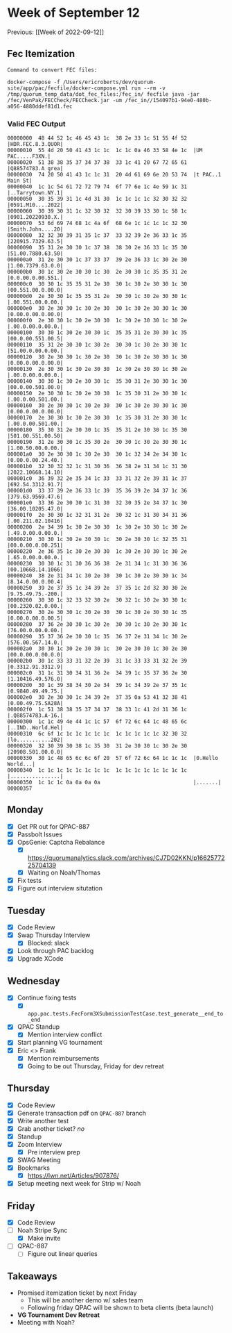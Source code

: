# Week of September 12
Previous: [[Week of 2022-09-12]]

## Fec Itemization
```
Command to convert FEC files:

docker-compose -f /Users/ericroberts/dev/quorum-site/app/pac/fecfile/docker-compose.yml run --rm -v /tmp/quorum_temp_data/dot_fec_files:/fec_in/ fecfile java -jar /fec/VenPak/FECCheck/FECCheck.jar -um /fec_in//154097b1-94e0-480b-a056-4880ddef81d1.fec
```

### Valid FEC Output
```
00000000  48 44 52 1c 46 45 43 1c  38 2e 33 1c 51 55 4f 52  |HDR.FEC.8.3.QUOR|
00000010  55 4d 20 50 41 43 1c 1c  1c 1c 0a 46 33 58 4e 1c  |UM PAC.....F3XN.|
00000020  51 38 38 35 37 34 37 38  33 1c 41 20 67 72 65 61  |Q88574783.A grea|
00000030  74 20 50 41 43 1c 1c 31  20 4d 61 69 6e 20 53 74  |t PAC..1 Main St|
00000040  1c 1c 54 61 72 72 79 74  6f 77 6e 1c 4e 59 1c 31  |..Tarrytown.NY.1|
00000050  30 35 39 31 1c 4d 31 30  1c 1c 1c 1c 32 30 32 32  |0591.M10....2022|
00000060  30 39 30 31 1c 32 30 32  32 30 39 33 30 1c 58 1c  |0901.20220930.X.|
00000070  53 6d 69 74 68 1c 4a 6f  68 6e 1c 1c 1c 1c 32 30  |Smith.John....20|
00000080  32 32 30 39 31 35 1c 37  33 32 39 2e 36 33 1c 35  |220915.7329.63.5|
00000090  35 31 2e 30 30 1c 37 38  38 30 2e 36 33 1c 35 30  |51.00.7880.63.50|
000000a0  31 2e 30 30 1c 37 33 37  39 2e 36 33 1c 30 2e 30  |1.00.7379.63.0.0|
000000b0  30 1c 30 2e 30 30 1c 30  2e 30 30 1c 35 35 31 2e  |0.0.00.0.00.551.|
000000c0  30 30 1c 35 35 31 2e 30  30 1c 30 2e 30 30 1c 30  |00.551.00.0.00.0|
000000d0  2e 30 30 1c 35 35 31 2e  30 30 1c 30 2e 30 30 1c  |.00.551.00.0.00.|
000000e0  30 2e 30 30 1c 30 2e 30  30 1c 30 2e 30 30 1c 30  |0.00.0.00.0.00.0|
000000f0  2e 30 30 1c 30 2e 30 30  1c 30 2e 30 30 1c 30 2e  |.00.0.00.0.00.0.|
00000100  30 30 1c 30 2e 30 30 1c  35 35 31 2e 30 30 1c 35  |00.0.00.551.00.5|
00000110  35 31 2e 30 30 1c 30 2e  30 30 1c 30 2e 30 30 1c  |51.00.0.00.0.00.|
00000120  30 2e 30 30 1c 30 2e 30  30 1c 30 2e 30 30 1c 30  |0.00.0.00.0.00.0|
00000130  2e 30 30 1c 30 2e 30 30  1c 30 2e 30 30 1c 30 2e  |.00.0.00.0.00.0.|
00000140  30 30 1c 30 2e 30 30 1c  35 30 31 2e 30 30 1c 30  |00.0.00.501.00.0|
00000150  2e 30 30 1c 30 2e 30 30  1c 35 30 31 2e 30 30 1c  |.00.0.00.501.00.|
00000160  30 2e 30 30 1c 30 2e 30  30 1c 30 2e 30 30 1c 30  |0.00.0.00.0.00.0|
00000170  2e 30 30 1c 30 2e 30 30  1c 35 30 31 2e 30 30 1c  |.00.0.00.501.00.|
00000180  35 30 31 2e 30 30 1c 35  35 31 2e 30 30 1c 35 30  |501.00.551.00.50|
00000190  31 2e 30 30 1c 35 30 2e  30 30 1c 30 2e 30 30 1c  |1.00.50.00.0.00.|
000001a0  30 2e 30 30 1c 30 2e 30  30 1c 32 34 2e 34 30 1c  |0.00.0.00.24.40.|
000001b0  32 30 32 32 1c 31 30 36  36 38 2e 31 34 1c 31 30  |2022.10668.14.10|
000001c0  36 39 32 2e 35 34 1c 33  33 31 32 2e 39 31 1c 37  |692.54.3312.91.7|
000001d0  33 37 39 2e 36 33 1c 39  35 36 39 2e 34 37 1c 36  |379.63.9569.47.6|
000001e0  33 36 2e 30 30 1c 31 30  32 30 35 2e 34 37 1c 30  |36.00.10205.47.0|
000001f0  2e 30 30 1c 32 31 31 2e  30 32 1c 31 30 34 31 36  |.00.211.02.10416|
00000200  2e 34 39 1c 30 2e 30 30  1c 30 2e 30 30 1c 30 2e  |.49.0.00.0.00.0.|
00000210  30 30 1c 30 2e 30 30 1c  30 2e 30 30 1c 32 35 31  |00.0.00.0.00.251|
00000220  2e 36 35 1c 30 2e 30 30  1c 30 2e 30 30 1c 30 2e  |.65.0.00.0.00.0.|
00000230  30 30 1c 31 30 36 36 38  2e 31 34 1c 31 30 36 36  |00.10668.14.1066|
00000240  38 2e 31 34 1c 30 2e 30  30 1c 30 2e 30 30 1c 34  |8.14.0.00.0.00.4|
00000250  39 2e 37 35 1c 34 39 2e  37 35 1c 2d 32 30 30 2e  |9.75.49.75.-200.|
00000260  30 30 1c 32 33 32 30 2e  30 32 1c 30 2e 30 30 1c  |00.2320.02.0.00.|
00000270  30 2e 30 30 1c 30 2e 30  30 1c 30 2e 30 30 1c 35  |0.00.0.00.0.00.5|
00000280  37 36 2e 30 30 1c 30 2e  30 30 1c 30 2e 30 30 1c  |76.00.0.00.0.00.|
00000290  35 37 36 2e 30 30 1c 35  36 37 2e 31 34 1c 30 2e  |576.00.567.14.0.|
000002a0  30 30 1c 30 2e 30 30 1c  30 2e 30 30 1c 30 2e 30  |00.0.00.0.00.0.0|
000002b0  30 1c 33 33 31 32 2e 39  31 1c 33 33 31 32 2e 39  |0.3312.91.3312.9|
000002c0  31 1c 31 30 34 31 36 2e  34 39 1c 35 37 36 2e 30  |1.10416.49.576.0|
000002d0  30 1c 39 38 34 30 2e 34  39 1c 34 39 2e 37 35 1c  |0.9840.49.49.75.|
000002e0  30 2e 30 30 1c 34 39 2e  37 35 0a 53 41 32 38 41  |0.00.49.75.SA28A|
000002f0  1c 51 38 38 35 37 34 37  38 33 1c 41 2d 31 36 1c  |.Q88574783.A-16.|
00000300  1c 1c 49 4e 44 1c 1c 57  6f 72 6c 64 1c 48 65 6c  |..IND..World.Hel|
00000310  6c 6f 1c 1c 1c 1c 1c 1c  1c 1c 1c 1c 1c 32 30 32  |lo...........202|
00000320  32 30 39 30 38 1c 35 30  31 2e 30 30 1c 30 2e 30  |20908.501.00.0.0|
00000330  30 1c 48 65 6c 6c 6f 20  57 6f 72 6c 64 1c 1c 1c  |0.Hello World...|
00000340  1c 1c 1c 1c 1c 1c 1c 1c  1c 1c 1c 1c 1c 1c 1c 1c  |................|
00000350  1c 1c 1c 0a 0a 0a 0a                              |.......|
00000357
```

## Monday
- [x] Get PR out for QPAC-887
- [x] Passbolt Issues
- [x] OpsGenie: Captcha Rebalance
	- [x] https://quorumanalytics.slack.com/archives/CJ7D02KKN/p1662577225704139
	- [x] Waiting on Noah/Thomas
- [x] Fix tests
- [x] Figure out interview situtation

## Tuesday
- [x] Code Review
- [x] Swap Thursday Interview
	- [x] Blocked: slack
- [x] Look through PAC backlog
- [x] Upgrade XCode

## Wednesday
- [x] Continue fixing tests
	- [x] `app.pac.tests.FecForm3XSubmissionTestCase.test_generate__end_to_end`
- [x] QPAC Standup
	- [x] Mention interview conflict
- [x] Start planning VG tournament
- [x] Eric <> Frank
	- [x] Mention reimbursements
	- [x] Going to be out Thursday, Friday for dev retreat

## Thursday
- [x] Code Review
- [x] Generate transaction pdf on `QPAC-887` branch
- [x] Write another test
- [x] Grab another ticket? *no*
- [x] Standup
- [x] Zoom Interview
	- [x] Pre interview prep
- [x] SWAG Meeting
- [x] Bookmarks
	- [x] https://lwn.net/Articles/907876/
- [x] Setup meeting next week for Strip w/ Noah

## Friday
- [x] Code Review
- [ ] Noah Stripe Sync
	- [x] Make invite
- [ ] QPAC-887
	- [ ] Figure out linear queries

## Takeaways
- Promised itemization ticket by next Friday
	- This will be another demo w/ sales team
	- Following friday QPAC will be shown to beta clients (beta launch)
- **VG Tournament Dev Retreat**
- Meeting with Noah?